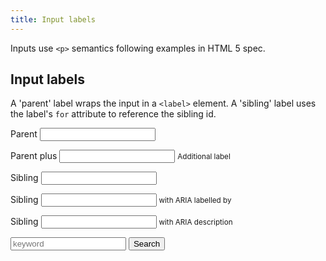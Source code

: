 ```yaml
---
title: Input labels
---
```


<p>Inputs use <code>&lt;p&gt;</code> semantics following examples in HTML 5 spec.</p>

<form action="#" method="get">
  <h2>Input labels</h2>
  <p>A 'parent' label wraps the input in a <code>&lt;label&gt;</code> element.  A 'sibling' label uses the label's <code>for</code> attribute to reference the sibling id.</p>
  <p>
    <label>
      Parent
      <input type="text" id="labelParent1" value="">
    </label>
  </p>
  <p>
    <label>
      Parent plus
      <input type="text" id="labelParent2" value="">
      <small>Additional label</small>
    </label>
  </p>
  <p>
    <label for="sibling1">Sibling</label>
    <input type="text" id="sibling1" value="">
  </p>
  <p>
    <label id="sibling3Label" for="sibling3">Sibling</label>
    <input type="text" id="sibling3" aria-labelledby="sibling3Label instruction3" value="">
    <small id="instruction3">with ARIA labelled by</small>
  </p>
  <p>
    <label for="labelSibling2">Sibling</label>
    <input type="text" id="labelSibling2" aria-describedby="instruction2" value="">
    <small id="instruction2">with ARIA description</small>
  </p>
</form>
<form id="query" action="#" method="get">
    <input placeholder="keyword" type="search" id="searchNoLabel" value="" title="Label by title">
    <button type="submit">Search</button>
</form>

